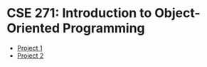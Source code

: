 [Project-1]: Project%201/
[Project-2]: Project%202/

# CSE 271: Introduction to Object-Oriented Programming

- [Project 1][Project-1]
- [Project 2][Project-2]
